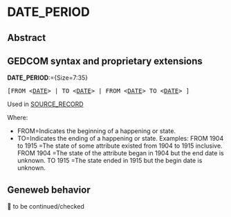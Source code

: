﻿<!-- licence GPL V2, cf https://github.com/TitiFix/geneweb -->
# DATE_PERIOD
## Abstract

## GEDCOM syntax and proprietary extensions

**DATE_PERIOD**:={Size=7:35}
<pre>
[FROM &lt;<a href=Ged.DATE.md>DATE</a>&gt; | TO &lt;<a href=Ged.DATE.md>DATE</a>&gt; | FROM &lt;<a href=Ged.DATE.md>DATE</a>&gt; TO &lt;<a href=Ged.DATE.md>DATE</a>&gt; ]
</pre>
Used in <a href=Ged.SOURCE_RECORD.md>SOURCE_RECORD</a><br />


Where:
- FROM=Indicates the beginning of a happening or state.
- TO=Indicates the ending of a happening or state.
Examples:
FROM 1904 to 1915
=The state of some attribute existed from 1904 to 1915 inclusive.
FROM 1904
=The state of the attribute began in 1904 but the end date is unknown.
TO 1915
=The state ended in 1915 but the begin date is unknown.

## Geneweb behavior



🚧 to be continued/checked

